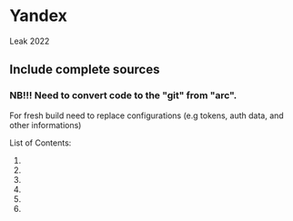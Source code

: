 # Yandex
 Leak 2022

## Include complete sources
### NB!!! Need to convert code to the "git" from "arc".
For fresh build need to replace configurations (e.g tokens, auth data, and other informations)

List of Contents:

1. 
2. 
3. 
4. 
5.
6.
